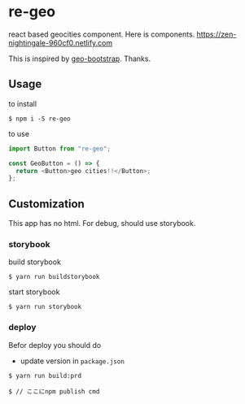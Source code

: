 # re-geo

react based geocities component.
Here is components. https://zen-nightingale-960cf0.netlify.com

This is inspired by [geo-bootstrap](https://github.com/divshot/geo-bootstrap). Thanks.

## Usage

to install

```
$ npm i -S re-geo
```

to use

```js
import Button from "re-geo";

const GeoButton = () => {
  return <Button>geo cities!!</Button>;
};
```

## Customization

This app has no html.
For debug, should use storybook.

### storybook

build storybook

```
$ yarn run buildstorybook
```

start storybook

```
$ yarn run storybook
```

### deploy

Befor deploy you should do

- update version in `package.json`

```
$ yarn run build:prd

$ // ここにnpm publish cmd
```
